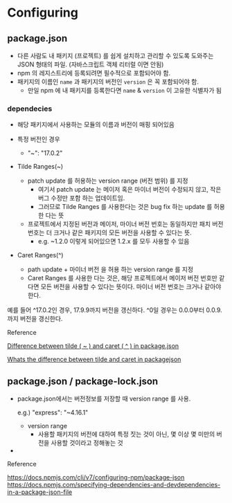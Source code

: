 # Configuring

## package.json

- 다른 사람도 내 패키지 (프로젝트) 를 쉽게 설치하고 관리할 수 있도록 도와주는 JSON 형태의 파일. (자바스크립트 객체 리터럴 이면 안됨)
- npm 의 레지스트리에 등록되려면 필수적으로 포함되어야 함.
- 패키지의 이름인 `name` 과 패키지의 버전인 `version` 은 꼭 포함되어야 함.
  - 만일 npm 에 내 패키지를 등록한다면 `name` & `version` 이 고유한 식별자가 됨

### dependecies

- 해당 패키지에서 사용하는 모듈의 이름과 버전이 매핑 되어있음

- 특정 버전인 경우

  - "~": "17.0.2"

- Tilde Ranges(~)

  - patch update 를 허용하는 version range (버전 범위) 를 지정
    - 여기서 patch update 는 메이저 혹은 마이너 버전이 수정되지 않고, 작은 버그 수정만 포함 하는 업데이트임.
    - 그러므로 Tilde Ranges 를 사용한다는 것은 bug fix 하는 update 를 허용한 다는 뜻
  - 프로젝트에서 지정된 버전과 메이저, 마이너 버전 번호는 동일하지만 패치 버전 번호는 더 크거나 같은 패키지의 모든 버전을 사용할 수 있다는 뜻.
    - e.g. ~1.2.0 이렇게 되어있으면 1.2.x 를 모두 사용할 수 있음

- Caret Ranges(^)
  - path update + 마이너 버전 을 허용 하는 version range 를 지정
  - Caret Ranges 를 사용한 다는 것은, 해당 프로젝트에서 메이저 버전 번호만 같다면 모든 버전을 사용할 수 있다는 뜻이다. 마이너 버전 번호는 크거나 같아야 한다.

예를 들어 ^17.0.2인 경우, 17.9.9까지 버전을 갱신하다. ^0일 경우는 0.0.0부터 0.0.9.까지 버전을 갱신한다.

Reference

[Difference between tilde ( ~ ) and caret ( ^ ) in package.json](https://www.geeksforgeeks.org/difference-between-tilde-and-caret-in-package-json/)

[Whats the difference between tilde and caret in packagejson](https://saturncloud.io/blog/whats-the-difference-between-tilde-and-caret-in-packagejson/)

## package.json / package-lock.json

- package.json에서는 버전정보를 저장할 때 version range 를 사용.

  e.g.) "express": "~4.16.1"

  - version range
    - 사용할 패키지의 버전에 대하여 특정 짓는 것이 아닌, 몇 이상 몇 미만의 버전을 사용할 것이라고 정해놓는 것

-

Reference

https://docs.npmjs.com/cli/v7/configuring-npm/package-json
https://docs.npmjs.com/specifying-dependencies-and-devdependencies-in-a-package-json-file
